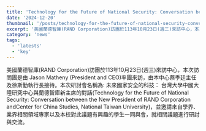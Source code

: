 ```yaml
---
title: 'Technology for the Future of National Security: Conversation between the New President of RAND Corporation and　Center for China Studies, National Taiwan University'
date: '2024-12-20'
thumbnail: '/posts/technology-for-the-future-of-national-security-conversation-between-the-new-president-of-rand-corporation-and-center-for-china-studies-national-taiwan-university/img-01.jpg'
excerpt: '美國蘭德智庫(RAND Corporation)訪團於113年10月23日(週三)來訪中心，本次訪問團是由 Jason Matheny (President and CEO)率團來訪，由本中心蔡季廷主任及徐斯勤執行長接待。'
category: 'news'
tags:
  - 'latests'
  - 'key'
---
```


美國蘭德智庫(RAND Corporation)訪團於113年10月23日(週三)來訪中心，本次訪問團是由 Jason Matheny (President and CEO)率團來訪，由本中心蔡季廷主任及徐斯勤執行長接待。本次研討會名稱為: 未來國家安全的科技： 台灣大學中國大陸研究中心與蘭德智庫新主席的對話(Technology for the Future of National Security: Conversation between the New President of RAND Corporation andCenter for China Studies, National Taiwan University)，並邀請來自學界、業界相關領域專家以及本校對此議題有興趣的學生一同與會，就相關議題進行研討與交流。
